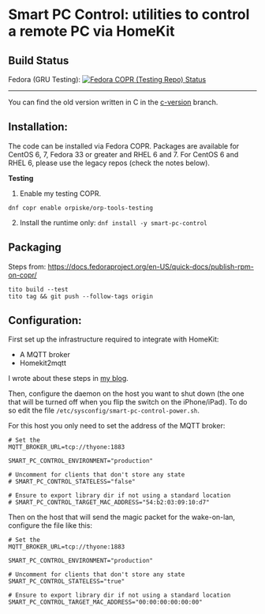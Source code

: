 Smart PC Control: utilities to control a remote PC via HomeKit
============

Build Status
----
Fedora (GRU Testing): [![Fedora COPR (Testing Repo) Status](https://copr.fedorainfracloud.org/coprs/orpiske/orp-tools-testing/package/smart-pc-control/status_image/last_build.png)](https://copr.fedorainfracloud.org/coprs/orpiske/orp-tools-testing/package/smart-pc-control/)


----
You can find the old version written in C in the [c-version](https://github.com/orpiske/smart-pc-control/tree/c-version) branch.

Installation:
----

The code can be installed via Fedora COPR. Packages are available for CentOS 6, 7, Fedora 33
or greater and RHEL 6 and 7. For CentOS 6 and RHEL 6, please use the legacy repos (check the notes below).

**Testing**

1. Enable my testing COPR.

```dnf copr enable orpiske/orp-tools-testing```

2. Install the runtime only:
```dnf install -y smart-pc-control```

Packaging
----
Steps from: https://docs.fedoraproject.org/en-US/quick-docs/publish-rpm-on-copr/



```
tito build --test
tito tag && git push --follow-tags origin
```

Configuration:
----

First set up the infrastructure required to integrate with HomeKit: 

* A MQTT broker
* Homekit2mqtt

I wrote about these steps in [my blog](https://www.orpiske.net/2019/11/controlling-a-pc-via-apple-homekit/).

Then, configure the daemon on the host you want to shut down (the one that will be turned off when you flip the switch on the iPhone/iPad). To do so edit the file `/etc/sysconfig/smart-pc-control-power.sh`.

For this host you only need to set the address of the MQTT broker:

```shell
# Set the 
MQTT_BROKER_URL=tcp://thyone:1883

SMART_PC_CONTROL_ENVIRONMENT="production"

# Uncomment for clients that don't store any state
# SMART_PC_CONTROL_STATELESS="false"

# Ensure to export library dir if not using a standard location
# SMART_PC_CONTROL_TARGET_MAC_ADDRESS="54:b2:03:09:10:d7"
```

Then on the host that will send the magic packet for the wake-on-lan, configure the file like this: 

```shell
# Set the 
MQTT_BROKER_URL=tcp://thyone:1883

SMART_PC_CONTROL_ENVIRONMENT="production"

# Uncomment for clients that don't store any state
SMART_PC_CONTROL_STATELESS="true"

# Ensure to export library dir if not using a standard location
SMART_PC_CONTROL_TARGET_MAC_ADDRESS="00:00:00:00:00:00"
```
